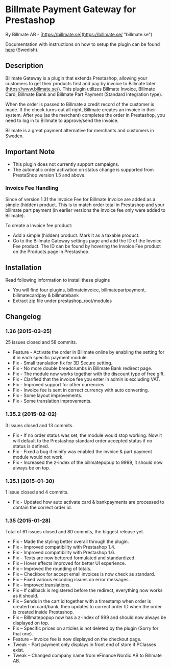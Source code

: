 # Billmate Payment Gateway for Prestashop
By Billmate AB - [https://billmate.se](https://billmate.se/ "billmate.se")

Documentation with instructions on how to setup the plugin can be found [here](http://billmate.se/plugins/manual/Installation_Manual_Prestashop_Billmate.pdf) (Swedish).

## Description

Billmate Gateway is a plugin that extends Prestashop, allowing your customers to get their products first and pay by invoice to Billmate later (https://www.billmate.se/). This plugin utilizes Billmate Invoice, Billmate Card, Billmate Bank and Billmate Part Payment (Standard Integration type).

When the order is passed to Billmate a credit record of the customer is made. If the check turns out all right, Billmate creates an invoice in their system. After you (as the merchant) completes the order in Prestashop, you need to log in to Billmate to approve/send the invoice.

Billmate is a great payment alternative for merchants and customers in Sweden.

## Important Note
* This plugin does not currently support campaigns.
* The automatic order activation on status change is supported from PrestaShop version 1.5 and above.

### Invoice Fee Handling
Since of version 1.31 the Invoice Fee for Billmate Invoice are added as a simple (hidden) product. This is to match order total in Prestashop and your billmate part payment (in earlier versions the invoice fee only were added to Billmate).

To create a Invoice fee product: 
* Add a simple (hidden) product. Mark it as a taxable product.
* Go to the Billmate Gateway settings page and add the ID of the Invoice Fee product. The ID can be found by hovering the Invoice Fee product on the Products page in Prestashop.



## Installation

Read following information to install these plugins

* You will find four plugins, billmateinvoice, billmatepartpayment, billmatecardpay & billmatebank
* Extract zip file under prestashop_root/modules

## Changelog

### 1.36 (2015-03-25)
25 issues closed and 58 commits.
* Feature - Activate the order in Billmate online by enabling the setting for it in each specific payment module.
* Fix - Small translation fix for 3D Secure setting.
* Fix - No more double breadcrumbs in Billmate Bank redirect page.
* Fix - The module now works together with the discount type of free gift.
* Fix - Clarified that the invoice fee you enter in admin is excluding VAT.
* Fix - Improved support for other currencies.
* Fix - Invoice fee is sent in correct currency with auto converting.
* Fix - Some layout improvements.
* Fix - Some translation improvements.

### 1.35.2 (2015-02-02)
3 issues closed and 13 commits.
* Fix - If no order status was set, the module would stop working. Now it will default to the Prestashop standard order accepted status if no status is defined.
* Fix - Fixed a bug if minify was enabled the invoice & part payment module would not work.
* Fix - Increased the z-index of the billmatepopup to 9999, it should now always be on top.

### 1.35.1 (2015-01-30)
1 issue closed and 4 commits.
* Fix - Updated how auto activate card & bankpayments are processed to contain the correct order id.

### 1.35 (2015-01-28)
Total of 61 issues closed and 80 commits, the biggest release yet.

* Fix - Made the styling better overall through the plugin.
* Fix - Improved compatibility with Prestashop 1.4.
* Fix - Improved compatibility with Prestashop 1.6.
* Fix – Texts are now bettered formulated and standardized.
* Fix – Hover effects improved for better UI experience.
* Fix – Improved the rounding of totals.
* Fix – Checkbox for accept email invoices is now check as standard.
* Fix – Fixed various encoding issues on error messages.
* Fix – Improved translations.
* Fix – If callback is registered before the redirect, everything now works as it should.
* Fix – Sends in the cart id together with a timestamp when order is created on card/bank, then updates to correct order ID when the order is created inside Prestashop.
* Fix – Billmatepopup now has a z-index of 999 and should now always be displayed on top.
* Fix – Specific prices on articles is not deleted by the plugin (Sorry for that one).
* Feature – Invoice fee is now displayed on the checkout page.
* Tweak – Part payment only displays in front end of store if PClasses exist.
* Tweak – Changed company name from eFinance Nordic AB to Billmate AB.
